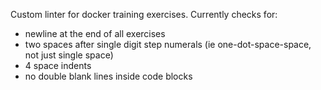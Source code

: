 Custom linter for docker training exercises. Currently checks for:

 - newline at the end of all exercises
 - two spaces after single digit step numerals (ie one-dot-space-space, not just single space)
 - 4 space indents
 - no double blank lines inside code blocks
